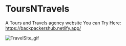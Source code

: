 # ToursNTravels
A Tours and Travels agency website
You can Try Here: https://backpackershub.netlify.app/

![TravelSite_gif](https://user-images.githubusercontent.com/65745841/175561608-e73cdb00-492f-4c21-aec8-30bcf824c43d.gif)
